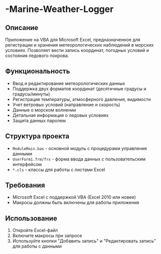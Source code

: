 # -Marine-Weather-Logger
## Описание
Приложение на VBA для Microsoft Excel, предназначенное для регистрации и хранения метеорологических наблюдений в морских условиях. Позволяет вести запись координат, погодных условий и состояния ледового покрова.

## Функциональность
- Ввод и редактирование метеорологических данных
- Поддержка двух форматов координат (десятичные градусы и градусы/минуты)
- Регистрация температуры, атмосферного давления, видимости
- Учет ветровых условий (направление и скорость)
- Данные о морском волнении
- Детальная информация о ледовых условиях
- Защита данных паролем

## Структура проекта
- `ModuleMain.bas` - основной модуль с процедурами управления данными
- `UserForm1.frm/frx` - форма ввода данных c пользовательским интерфейсом
- `*.cls` - классы для работы с листами Excel

## Требования
- Microsoft Excel с поддержкой VBA (Excel 2010 или новее)
- Макросы должны быть включены для работы приложения

## Использование
1. Откройте Excel-файл
2. Включите макросы при запросе
3. Используйте кнопки "Добавить запись" и "Редактировать запись" для работы с данными

